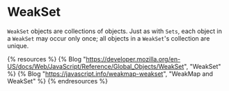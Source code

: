 # WeakSet

`WeakSet` objects are collections of objects. Just as with `Sets`, each object in a `WeakSet` may occur only once; all objects in a `WeakSet`'s collection are unique.

{% resources %}
  {% Blog "https://developer.mozilla.org/en-US/docs/Web/JavaScript/Reference/Global_Objects/WeakSet", "WeakSet" %}
  {% Blog "https://javascript.info/weakmap-weakset", "WeakMap and WeakSet" %}
{% endresources %}
